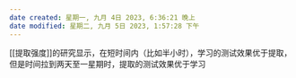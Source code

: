 ```yaml
---
date created: 星期一, 九月 4日 2023, 6:36:21 晚上
date modified: 星期二, 九月 5日 2023, 1:57:28 下午
---
```

[[提取强度]]的研究显示，在短时间内（比如半小时），学习的测试效果优于提取，但是时间拉到两天至一星期时，提取的测试效果优于学习